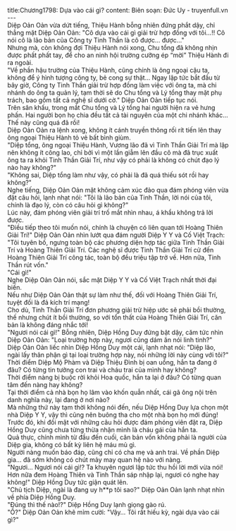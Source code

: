 title:Chương1798: Dựa vào cái gì?
content:
Biên soạn: Đức Uy - truyenfull.vn<br>---<br>Diệp Oản Oản vừa dứt tiếng, Thiệu Hành bỗng nhiên đứng phắt dậy, chỉ thẳng mặt Diệp Oản Oản: "Cô dựa vào cái gì giải trừ hợp đồng với tôi...!! Cô nói cô là lão bản của Công ty Tinh Thần là cô được... được..."<br>Nhưng mà, còn không đợi Thiệu Hành nói xong, Chu tổng đã không nhịn được phất phất tay, để cho an ninh hội trường cưỡng ép “mời” Thiệu Hành đi ra ngoài.<br>"Về phần hậu trường của Thiệu Hành, cũng chính là ông ngoại cậu ta, không để ý hình tượng công ty, bẻ cong sự thật... Ngay lập tức bắt đầu từ bây giờ, Công ty Tinh Thần giải trừ hợp đồng làm việc với ông ta, mà chi nhánh do ông ta quản lý, tạm thời sẽ do Chu tổng và Lý tổng thay mặt phụ trách, bao gồm tất cả nghệ sĩ dưới cờ." Diệp Oản Oản tiếp tục nói.<br>Trên sân khấu, trong mắt Chu tổng và Lý tổng hai người hiện ra vẻ hưng phấn. Hai người bọn họ chia đều tất cả tài nguyên của một chi nhánh khác... Thế này cũng quá đã rồi!<br>Diệp Oản Oản ra lệnh xong, không ít cánh truyền thông rối rít tiến lên thay ông ngoại Thiệu Hành tỏ vẻ bất bình giùm.<br>"Diệp tổng, ông ngoại Thiệu Hành, Vương lão đã vì Tinh Thần Giải Trí mà lập nên không ít công lao, chỉ bởi vì một lần giẫm lên đầu cô mà đã trục xuất ông ta ra khỏi Tinh Thần Giải Trí, như vậy có phải là không có chút đạo lý nào hay không?"<br>"Không sai, Diệp tổng làm như vậy, có phải là đã quá thiếu sót rồi hay không?"<br>Nghe tiếng, Diệp Oản Oản mặt không cảm xúc đảo qua đám phóng viên vừa đặt câu hỏi, lạnh nhạt nói: "Tôi là lão bản của Tinh Thần, lời nói của tôi, chính là đạo lý, còn có câu hỏi gì không?"<br>Lúc này, đám phóng viên giải trí trố mắt nhìn nhau, á khẩu không trả lời được.<br>"Điều tiếp theo tôi muốn nói, chính là chuyện có liên quan tới Hoàng Thiên Giải Trí!" Diệp Oản Oản nhìn lướt qua đám người Diệp Y Y và Cố Việt Trạch: "Tôi tuyên bố, ngưng toàn bộ các phương diện hợp tác giữa Tinh Thần Giải Trí và Hoàng Thiên Giải Trí. Các nghệ sĩ được Tinh Thần Giải Trí cử đến Hoàng Thiên Giải Trí công tác, toàn bộ đều triệu tập trở về. Hơn nữa, Tinh Thần rút vốn."<br>"Cái gì!"<br>Nghe Diệp Oản Oản nói, sắc mặt Diệp Y Y và Cố Việt Trạch nhất thời đại biến.<br>Nếu như Diệp Oản Oản thật sự làm như thế, đối với Hoàng Thiên Giải Trí, tuyệt đối là đả kích trí mạng!<br>Cho dù, Tinh Thần Giải Trí đơn phương giải trừ hiệp ước sẽ phải bồi thường, thế nhưng chút ít bồi thường, so với tổn thất của Hoàng Thiên Giải Trí, căn bản là không đáng nhắc tới!<br>"Ngươi nói cái gì!" Bỗng nhiên, Diệp Hồng Duy đứng bật dậy, căm tức nhìn Diệp Oản Oản: "Loại trường hợp này, ngươi cũng dám ăn nói linh tinh?"<br>Diệp Oản Oản liếc nhìn Diệp Hồng Duy một cái, lạnh nhạt nói: "Diệp lão, ngài lấy thân phận gì tại loại trường hợp này, nói những lời này cùng với tôi?"<br>Thời điểm Diệp Mộ Phàm và Diệp Thiệu Đình bị oan uổng, hắn ta đang ở đâu? Có từng tin tưởng con trai và cháu trai của mình hay không?<br>Thời điểm nàng bị buộc rời khỏi Hoa quốc, hắn ta lại ở đâu? Có từng quan tâm đến nàng hay không?<br>Tại thời điểm cả nhà bọn họ lâm vào khốn quẫn nhất, cái gã ông nội trên danh nghĩa này, lại đang ở nơi nào?<br>Mà những thứ này tạm thời không nói đến, nếu Diệp Hồng Duy lựa chọn một nhà Diệp Y Y, vậy thì cũng nên buông tha cho một nhà bọn họ mới đúng! Trước đó, khi đối mặt với những câu hỏi được đám phóng viên đặt ra, Diệp Hồng Duy cũng chưa từng thừa nhận mình là cháu gái của hắn ta.<br>Quả thực, chính mình từ đầu đến cuối, căn bản vốn không phải là người của Diệp gia, không có bất kỳ liên hệ máu mủ gì.<br>Người nàng muốn báo đáp, cũng chỉ có cha mẹ và anh trai. Về phần Diệp gia... đã sớm không có chút mảy may quan hệ nào với nàng.<br>"Ngươi... Ngươi nói cái gì!? Ta khuyên ngươi lập tức thu hồi lời mới vừa nói! Hơn nữa đem Hoàng Thiên và Tinh Thần sáp nhập lại, ngươi có nghe hay không!" Diệp Hồng Duy tức giận quát lên.<br>"Chủ tịch Diệp, ngài là đang uy h**p tôi sao?" Diệp Oản Oản lạnh nhạt nhìn về phía Diệp Hồng Duy.<br>"Đúng thì thế nào!?" Diệp Hồng Duy lạnh giọng gào rú.<br>"Ồ?" Diệp Oản Oản khẽ mỉm cười: "Vậy… Tôi rất hiếu kỳ, ngài dựa vào cái gì?"